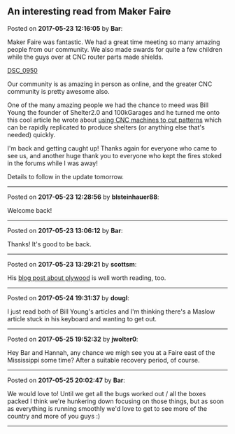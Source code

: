 ## An interesting read from Maker Faire
Posted on **2017-05-23 12:16:05** by **Bar**:

Maker Faire was fantastic. We had a great time meeting so many amazing people from our community. We also made swards for quite a few children while the guys over at CNC router parts made shields.



 [DSC_0950](/images/OD/Qm/ODQm_dsc_0950.jpg.jpg) 



Our community is as amazing in person as online, and the greater CNC community is pretty awesome also.



One of the many amazing people we had the chance to meed was Bill Young the founder of Shelter2.0 and 100kGarages and he turned me onto this cool article he wrote about [using CNC machines to cut patterns](https://medium.com/@wlyoung/there-are-more-than-just-0s-and-1-s-45b444ff1a31) which can be rapidly replicated to produce shelters (or anything else that's needed) quickly.



I'm back and getting caught up! Thanks again for everyone who came to see us, and another huge thank you to everyone who kept the fires stoked in the forums while I was away!



Details to follow in the update tomorrow.

---

Posted on **2017-05-23 12:28:56** by **blsteinhauer88**:

Welcome back!

---

Posted on **2017-05-23 13:06:12** by **Bar**:

Thanks! It's good to be back.

---

Posted on **2017-05-23 13:29:21** by **scottsm**:

His [blog post about plywood](http://www.shopbotblog.com/2015/10/my-lovehate-relationship-with-plywood/) is well worth reading, too.

---

Posted on **2017-05-24 19:31:37** by **dougl**:

I just read both of Bill Young's articles and I'm thinking there's a Maslow article stuck in his keyboard and wanting to get out.

---

Posted on **2017-05-25 19:52:32** by **jwolter0**:

Hey Bar and Hannah, any chance we migh see you at a Faire east of the Mississippi some time? After a suitable recovery period, of course.

---

Posted on **2017-05-25 20:02:47** by **Bar**:

We would love to! Until we get all the bugs worked out / all the boxes packed I think we're hunkering down focusing on those things, but as soon as everything is running smoothly we'd love to get to see more of the country and more of you guys :)

---

